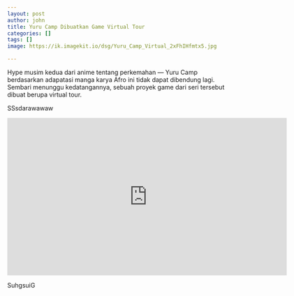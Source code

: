 ```yaml
---
layout: post
author: john
title: Yuru Camp Dibuatkan Game Virtual Tour
categories: []
tags: []
image: https://ik.imagekit.io/dsg/Yuru_Camp_Virtual_2xFhIHfmtx5.jpg

---
```

Hype musim kedua dari anime tentang perkemahan — Yuru Camp berdasarkan adapatasi manga karya Afro ini tidak dapat dibendung lagi. Sembari menunggu kedatangannya, sebuah proyek game dari seri tersebut dibuat berupa virtual tour.

SSsdarawawaw

<div class="videowrapper"><iframe width="640" height="360" src="https://www.youtube.com/embed/qutUBv9CrEM" frameborder="0" allow="accelerometer; autoplay; clipboard-write; encrypted-media; gyroscope; picture-in-picture" allowfullscreen></iframe></div>

SuhgsuiG